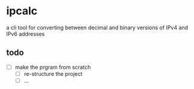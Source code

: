 # ipcalc

a cli tool for converting between decimal and binary versions of IPv4 and IPv6 addresses


## todo

- [ ] make the prgram from scratch
    - [ ] re-structure the project
    - [ ] ...

<!--
don't forget to use
    * enums
    * bitwise operators
    * stdlib functions:
        * sscanf
        * 
    * arpa/inet functions:
        * inet_pton
        * inet_nton
        * 
-->
